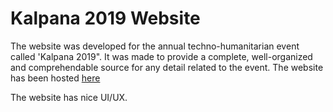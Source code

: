 # Kalpana 2019 Website
The website was developed for the annual techno-humanitarian event called 'Kalpana 2019". It was made to provide a complete, well-organized and comprehendable source for any detail related to the event. The website has been hosted [here]

The website has nice UI/UX.

[here]: https:///kalpana2019.netlify.com
